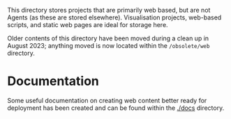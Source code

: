 This directory stores projects that are primarily web based, but are not Agents (as these are stored elsewhere). Visualisation projects, web-based scripts, and static web pages are ideal for storage here.

Older contents of this directory have been moved during a clean up in August 2023; anything moved is now located within the `/obsolete/web` directory.

# Documentation

Some useful documentation on creating web content better ready for deployment has been created and can be found within the [./docs](./docs) directory.